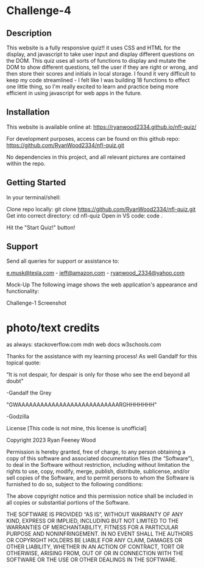 # Challenge-4

## Description

This website is a fully responsive quiz!! it uses CSS and HTML for the display, and javascript to take user input and display different questions on the DOM. This quiz uses all sorts of functions to display and mutate the DOM to show different questions, tell the user if they are right or wrong, and then store their scores and initials in local storage. I found it very difficult to keep my code streamlined - I felt like I was building 18 functions to effect one little thing, so I'm really excited to learn and practice being more efficient in using javascript for web apps in the future.

## Installation

This website is available online at: https://ryanwood2334.github.io/nfl-quiz/

For development purposes, access can be found on this github repo: https://github.com/RyanWood2334/nfl-quiz.git

No dependencies in this project, and all relevant pictures are contained within the repo.

## Getting Started

In your terminal/shell:

Clone repo locally: git clone https://github.com/RyanWood2334/nfl-quiz.git
Get into correct directory: cd nfl-quiz
Open in VS code: code .

Hit the "Start Quiz!" button!

## Support

Send all queries for support or assistance to:

e.musk@tesla.com - jeff@amazon.com - ryanwood_2334@yahoo.com

Mock-Up
The following image shows the web application's appearance and functionality:

Challenge-1 Screenshot

# photo/text credits

as always:
stackoverflow.com
mdn web docs
w3schools.com

Thanks for the assistance with my learning process! As well Gandalf for this topical quote:

“It is not despair, for despair is only for those who see the end beyond all doubt"

-Gandalf the Grey
    

"GWAAAAAAAAAAAAAAAAAAAAAAAAAAARGHHHHHHH"

-Godzilla

License
[This code is not mine, this license is unofficial]

Copyright 2023 Ryan Feeney Wood

Permission is hereby granted, free of charge, to any person obtaining a copy of this software and associated documentation files (the “Software”), to deal in the Software without restriction, including without limitation the rights to use, copy, modify, merge, publish, distribute, sublicense, and/or sell copies of the Software, and to permit persons to whom the Software is furnished to do so, subject to the following conditions:

The above copyright notice and this permission notice shall be included in all copies or substantial portions of the Software.

THE SOFTWARE IS PROVIDED “AS IS”, WITHOUT WARRANTY OF ANY KIND, EXPRESS OR IMPLIED, INCLUDING BUT NOT LIMITED TO THE WARRANTIES OF MERCHANTABILITY, FITNESS FOR A PARTICULAR PURPOSE AND NONINFRINGEMENT. IN NO EVENT SHALL THE AUTHORS OR COPYRIGHT HOLDERS BE LIABLE FOR ANY CLAIM, DAMAGES OR OTHER LIABILITY, WHETHER IN AN ACTION OF CONTRACT, TORT OR OTHERWISE, ARISING FROM, OUT OF OR IN CONNECTION WITH THE SOFTWARE OR THE USE OR OTHER DEALINGS IN THE SOFTWARE.
